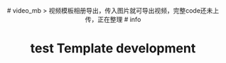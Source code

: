 <div align=center>
# video_mb 
> 视频模板相册导出，传入图片就可导出视频，完整code还未上传，正在整理
# info
  
# test Template development  
</div>
